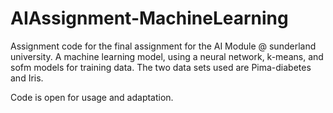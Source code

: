 # AIAssignment-MachineLearning

Assignment code for the final assignment for the AI Module @ sunderland university. 
A machine learning model, using a neural network, k-means, and sofm models for training data. The two data sets used are Pima-diabetes and Iris.

Code is open for usage and adaptation. 

